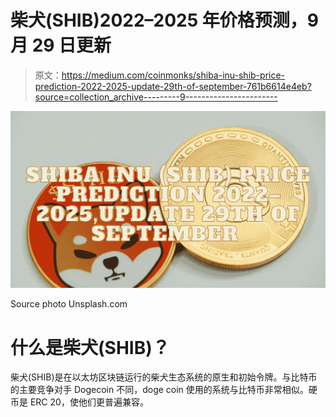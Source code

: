 # 柴犬(SHIB)2022–2025 年价格预测，9 月 29 日更新

> 原文：<https://medium.com/coinmonks/shiba-inu-shib-price-prediction-2022-2025-update-29th-of-september-761b6614e4eb?source=collection_archive---------9----------------------->

![](img/6552a475be7b6cc3acd6d77d6ef94f4d.png)

Source photo Unsplash.com

# 什么是柴犬(SHIB)？

柴犬(SHIB)是在以太坊区块链运行的柴犬生态系统的原生和初始令牌。与比特币的主要竞争对手 Dogecoin 不同，doge coin 使用的系统与比特币非常相似。硬币是 ERC 20，使他们更普遍兼容。